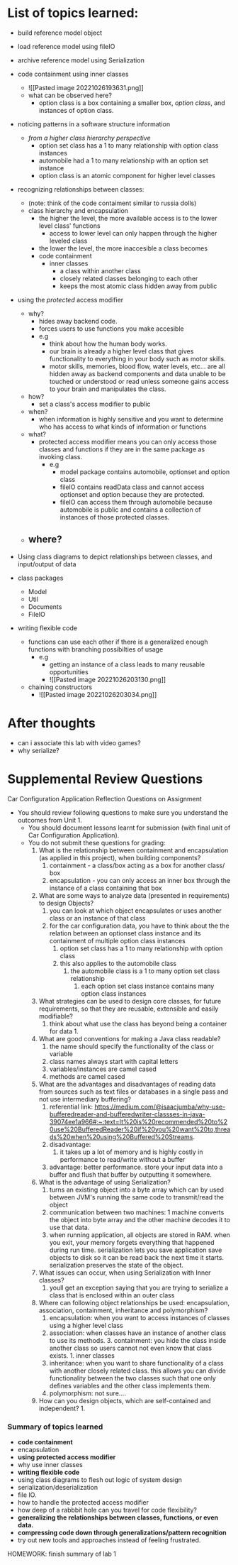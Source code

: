 
# List of topics learned:
- build reference model object
- load reference model using fileIO
- archive reference model using Serialization
- code containment using inner classes
	- ![[Pasted image 20221026193631.png]]
	- what can be observed here? 
		- option class is a box containing a smaller box, *option class*, and instances of option class.  
- noticing patterns in a software structure information
	- *from a higher class hierarchy perspective*
		- option set class has a 1 to many relationship with option class instances
		- automobile had a 1 to many relationship with an option set instance
		- option class is an atomic component for higher level classes
- recognizing relationships between classes:
	- (note: think of the code contaiment similar to russia dolls)
	- class hierarchy and encapsulation
		- the higher the level, the more available access is to the lower level class' functions
			- access to lower level can only happen through the higher leveled class
		- the lower the level, the more inaccesible a class becomes
		- code containment
			- inner classes
				- a class within another class
				- closely related classes belonging to each other
				- keeps the most atomic class hidden away from public
		
- using the *protected* access modifier
	- why? 
		- hides away backend code. 
		- forces users to use functions you make accesible
		- e.g 
			- think about how the human body works.
			- our brain is already a higher level class that gives functionality to everything in your body such as motor skills.
			- motor skills, memories, blood flow, water levels, etc...  are all hidden away as backend components and data unable to be touched or understood or read unless someone gains access to your brain and manipulates the class. 
	- how? 
		- set a class's access modifier to public
	- when?
		- when information is highly sensitive and you want to determine who has access to what kinds of information or functions
	- what?
		- protected access modifier means you can only access those classes and functions if they are in the same package as invoking class.
			- e.g 
				- model package contains automobile, optionset and option class
				- fileIO contains readData class and cannot access optionset and option because they are protected. 
				- fileIO can access them through automobile because automobile is public and contains a collection of instances of those protected classes. 
	- where?
		- 
- Using class diagrams to depict relationships between classes, and input/output of data 
- class packages
	- Model
	- Util
	- Documents
	- FileIO
- writing flexible code
	- functions can use each other if there is a generalized enough functions with branching possibilties of usage
		- e.g
			- getting an instance of a class leads to many reusable opportunities
			- ![[Pasted image 20221026203130.png]]
	- chaining constructors
		- ![[Pasted image 20221026203034.png]]
# After thoughts
- can i associate this lab with video games?
- why serialize?
# Supplemental Review Questions
Car Configuration Application Reflection Questions on Assignment
- You should review following questions to make sure you understand the outcomes from Unit 1.
	- You should document lessons learnt for submission (with final unit of Car Configuration Application). 
	- You do not submit these questions for grading: 
		1. What is the relationship between containment and encapsulation (as applied in this project), when building components? 
			1. containment - a class/box acting as a box for another class/ box
			2. encapsulation - you can only access an inner box through the instance of a class containing that box
		2. What are some ways to analyze data (presented in requirements) to design Objects?
			1. you can look at which object encapsulates or uses another class or an instance of that class
			2. for the car configuration data, you have to think about the the relation between an optionset class instance and its containment of multiple option class instances
				1. option set class has a 1 to many relationship with option class
				2. this also applies to the automobile class
					1. the automobile class is a 1 to many option set class relationship 
						1. each option set class instance contains many option class instances
		3. What strategies can be used to design core classes, for future requirements, so that they are reusable, extensible and easily modifiable?
			1. think about what use the class has beyond being a container for data
				1. 
		4. What are good conventions for making a Java class readable?
			1. the name should specify the functionality of the class or variable
			2. class names always start with capital letters
			3. variables/instances are camel cased
			4. methods are camel cased
		5. What are the advantages and disadvantages of reading data from sources such as text files or databases in a single pass and not use intermediary buffering? 
			1. referential link: https://medium.com/@isaacjumba/why-use-bufferedreader-and-bufferedwriter-classses-in-java-39074ee1a966#:~:text=It%20is%20recommended%20to%20use%20BufferedReader%20if%20you%20want%20to,threads%20when%20using%20Buffered%20Streams.
			2. disadvantage: 
				1. it takes up a lot of memory and is highly costly in performance to read/write without a buffer
			3. advantage: better performance. store your input data into a buffer and flush that buffer by outputting it somewhere.  
		7. What is the advantage of using Serialization? 
			1. turns an existing object into a byte array which can by used between JVM's running the same code to transmit/read the object
			2. communication between two machines: 1 machine converts the object into byte array and the other machine decodes it to use that data. 
			3. when running application, all objects are stored in RAM. when you exit, your memory forgets everything that happened during run time. serialization lets you save application save objects to disk so it can be read back the next time it starts. serialization preserves the state of the object. 
		8. What issues can occur, when using Serialization with Inner classes? 
			1. youll get an exception saying that you are trying to serialize a class that is enclosed within an outer class
		9. Where can following object relationships be used: encapsulation, association, containment, inheritance and polymorphism? 
			1. encapsulation: when you want to access instances of classes using a higher level class
			2. association: when classes have an instance of another class to use its methods. 
				3. containment: you hide the class inside another class so users cannot not even know that class exists.
					1. inner classes
			3. inheritance: when you want to share functionality of a class with another closely related class. this allows you can divide functionality between the two classes such that one only defines variables and the other class implements them.  
			4. polymorphism:  not sure.... 
		10. How can you design objects, which are self-contained and independent?
			1. 
### Summary of topics learned
- **code containment**
- encapsulation
- **using protected access modifier**
- why use inner classes
- **writing flexible code**
- using class diagrams to flesh out logic of system design
- serialization/deserialization
- file IO.
- how to handle the protected access modifier
- how deep of a rabbbit hole can you travel for code flexibility?
- **generalizing the relationships between classes, functions, or even data.**
- **compressing code down through generalizations/pattern recognition**
- try out new tools and approaches instead of feeling frustrated.

HOMEWORK: finish summary of lab 1




